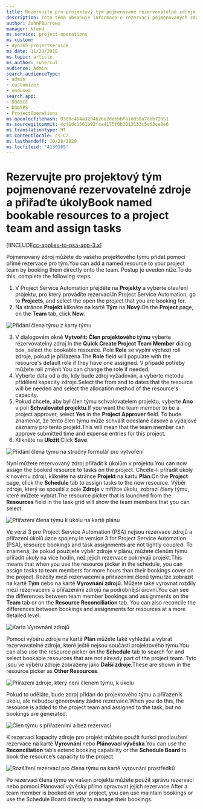 ```yaml
---
title: Rezervujte pro projektový tým pojmenované rezervovatelné zdroje a přiřaďte úkoly
description: Toto téma obsahuje informace o rezervaci pojmenovaných zdrojů pro projektové týmy a jejich přiřazování k úkolům.
author: JohnPBurrows
manager: kfend
ms.service: project-operations
ms.custom:
- dyn365-projectservice
ms.date: 11/28/2018
ms.topic: article
ms.author: ruhercul
audience: Admin
search.audienceType:
- admin
- customizer
- enduser
search.app:
- D365CE
- D365PS
- ProjectOperations
ms.openlocfilehash: 0300c494a3294b26e2de6bbfa1dd50a76bb72651
ms.sourcegitcommit: 4cf1dc1561b92fca4175f0b3813133c5e63ce8e6
ms.translationtype: HT
ms.contentlocale: cs-CZ
ms.lasthandoff: 10/28/2020
ms.locfileid: "4130165"
---
```

# <a name="book-named-bookable-resources-to-a-project-team-and-assign-tasks"></a><span data-ttu-id="62eb0-103">Rezervujte pro projektový tým pojmenované rezervovatelné zdroje a přiřaďte úkoly</span><span class="sxs-lookup"><span data-stu-id="62eb0-103">Book named bookable resources to a project team and assign tasks</span></span> 

[!INCLUDE[cc-applies-to-psa-app-3.x](../includes/cc-applies-to-psa-app-3x.md)]

<span data-ttu-id="62eb0-104">Pojmenovaný zdroj můžete do vašeho projektového týmu přidat pomocí přímé rezervace pro tým.</span><span class="sxs-lookup"><span data-stu-id="62eb0-104">You can  add a named resource to your project team by booking them directly onto the team.</span></span> <span data-ttu-id="62eb0-105">Postup je uveden níže.</span><span class="sxs-lookup"><span data-stu-id="62eb0-105">To do this, complete the following steps.</span></span>

1. <span data-ttu-id="62eb0-106">V Project Service Automation přejděte na **Projekty** a vyberte otevření projektu, pro který provádíte rezervaci.</span><span class="sxs-lookup"><span data-stu-id="62eb0-106">In  Project Service Automation, go to **Projects**, and select the open the project that you are booking for.</span></span>
2. <span data-ttu-id="62eb0-107">Na stránce **Projekt** klikněte na kartě **Tým** na **Nový**.</span><span class="sxs-lookup"><span data-stu-id="62eb0-107">On the **Project** page, on the **Team** tab, click **New**.</span></span> 

![Přidání člena týmu z karty týmu](media/RM-how-to-1.png)

3. <span data-ttu-id="62eb0-109">V dialogovém okně **Vytvořit: Člen projektového týmu** vyberte rezervovatelný zdroj.</span><span class="sxs-lookup"><span data-stu-id="62eb0-109">In the **Quick Create Project Team Member** dialog box, select the bookable resource.</span></span> <span data-ttu-id="62eb0-110">Pole **Role** se vyplní výchozí rolí zdroje, pokud je přiřazena.</span><span class="sxs-lookup"><span data-stu-id="62eb0-110">The **Role** field will populate with the resource's default role if they have one assigned.</span></span> <span data-ttu-id="62eb0-111">V případě potřeby můžete roli změnit.</span><span class="sxs-lookup"><span data-stu-id="62eb0-111">You can change the role if needed.</span></span> 
4. <span data-ttu-id="62eb0-112">Vyberte data od a do, kdy bude zdroj vyžadován, a vyberte metodu přidělení kapacity zdroje.</span><span class="sxs-lookup"><span data-stu-id="62eb0-112">Select the from and to dates that the resource will be needed and select the allocation method of the resource's capacity.</span></span> 
5. <span data-ttu-id="62eb0-113">Pokud chcete, aby byl člen týmu schvalovatelem projektu, vyberte **Ano** v poli **Schvalovatel projektu**.</span><span class="sxs-lookup"><span data-stu-id="62eb0-113">If you want the team member to be a project approver, select **Yes** in the **Project Approver** field.</span></span> <span data-ttu-id="62eb0-114">To bude znamenat, že tento člen týmu může schválit odeslané časové a výdajové záznamy pro tento projekt.</span><span class="sxs-lookup"><span data-stu-id="62eb0-114">This will mean that the team member can approve submitted time and expense entries for this project.</span></span> 
6. <span data-ttu-id="62eb0-115">Klikněte na **Uložit**.</span><span class="sxs-lookup"><span data-stu-id="62eb0-115">Click **Save**.</span></span>

![Přidání člena týmu na stručný formulář pro vytvoření](media/RM-how-to-2.png)


<span data-ttu-id="62eb0-117">Nyní můžete rezervovaný zdroj přiřadit k úkolům v projektu.</span><span class="sxs-lookup"><span data-stu-id="62eb0-117">You can now assign the booked resource to tasks on the project.</span></span> <span data-ttu-id="62eb0-118">Chcete-li přiřadit úkoly k novému zdroji, klikněte na stránce **Projekt** na kartu **Plán**.</span><span class="sxs-lookup"><span data-stu-id="62eb0-118">On the **Project** page, click the **Schedule** tab to assign tasks to the new resource.</span></span> <span data-ttu-id="62eb0-119">Výběr zdroje, který se spouští z pole **Zdroje** v mřížce úkolu, zobrazí členy týmu, které můžete vybrat.</span><span class="sxs-lookup"><span data-stu-id="62eb0-119">The resource picker that is launched from the **Resources** field in the task grid will show the team members that you can select.</span></span>

![Přiřazení člena týmu k úkolu na kartě plánu](media/RM-how-to-3.png)

<span data-ttu-id="62eb0-121">Ve verzi 3 pro Project Service Automation (PSA) nejsou rezervace zdrojů a přiřazení úkolů úzce spojeny.</span><span class="sxs-lookup"><span data-stu-id="62eb0-121">In version 3 for Project Service Automation (PSA), resource bookings and task assignments are not tightly coupled.</span></span> <span data-ttu-id="62eb0-122">To znamená, že pokud použijete výběr zdroje v plánu, můžete členům týmu přiřadit úkoly na více hodin, než jejich rezervace pokrývají projekt.</span><span class="sxs-lookup"><span data-stu-id="62eb0-122">This means that when you use the resource picker in the schedule, you can assign tasks to team members for more hours than their bookings cover on the project.</span></span>
<span data-ttu-id="62eb0-123">Rozdíly mezi rezervacemi a přiřazeními členů týmu lze zobrazit na kartě **Tým** nebo na kartě **Vyrovnání zdrojů**. Můžete také vyrovnat rozdíly mezi rezervacemi a přiřazeními zdrojů na podrobnější úrovni.</span><span class="sxs-lookup"><span data-stu-id="62eb0-123">You can see the differences between team member bookings and assignments on the **Team** tab or on the **Resource Reconciliation** tab. You can also reconcile the differences between bookings and assignments for resources at a more detailed level.</span></span>

![Karta Vyrovnání zdrojů](media/RM-how-to-4.png)

<span data-ttu-id="62eb0-125">Pomocí výběru zdroje na kartě **Plán** můžete také vyhledat a vybrat rezervovatelné zdroje, které ještě nejsou součástí projektového týmu.</span><span class="sxs-lookup"><span data-stu-id="62eb0-125">You can also use the resource picker on the **Schedule** tab to search for and select bookable resources that are not already part of the project team.</span></span> <span data-ttu-id="62eb0-126">Tyto jsou ve výběru zdroje zobrazeny jako **Další zdroje**.</span><span class="sxs-lookup"><span data-stu-id="62eb0-126">These are shown in the resource picker as **Other Resources**.</span></span>

![Přiřazení zdroje, který není členem týmu, k úkolu](media/RM-how-to-5.png)

<span data-ttu-id="62eb0-128">Pokud to uděláte, bude zdroj přidán do projektového týmu a přiřazen k úkolu, ale nebudou generovány žádné rezervace.</span><span class="sxs-lookup"><span data-stu-id="62eb0-128">When you do this, the resource is added to the project team and assigned to the task, but no bookings are generated.</span></span>

![Člen týmu s přiřazeními a bez rezervací](media/RM-how-to-6.png)

<span data-ttu-id="62eb0-130">K rezervaci kapacity zdroje pro projekt můžete použít funkci prodloužení rezervace na kartě **Vyrovnání** nebo **Plánovací vývěska**.</span><span class="sxs-lookup"><span data-stu-id="62eb0-130">You can use the **Reconciliation** tab’s extend booking capability or the **Schedule Board** to book the resource’s capacity to the project.</span></span>

![Rozšíření rezervací pro člena týmu na kartě vyrovnání prostředků](media/RM-how-to-7.png)

<span data-ttu-id="62eb0-132">Po rezervaci člena týmu ve vašem projektu můžete použít správu rezervací nebo pomocí Plánovací vývěsky přímo spravovat jejich rezervace.</span><span class="sxs-lookup"><span data-stu-id="62eb0-132">After a team member is booked on your project, you can use maintain bookings or use the Schedule Board directly to manage their bookings.</span></span>
